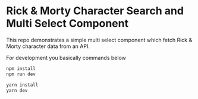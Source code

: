 # Rick & Morty Character Search and Multi Select Component

This repo demonstrates a simple multi select component which fetch Rick & Morty character data from an API.

For development you basically commands below

```bash
npm install 
npm run dev
```
```bash
yarn install
yarn dev 
```


